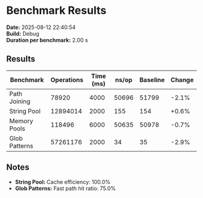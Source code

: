 # Benchmark Results

**Date:** 2025-08-12 22:40:54  
**Build:** Debug  
**Duration per benchmark:** 2.00 s  

## Results

| Benchmark | Operations | Time (ms) | ns/op | Baseline | Change |
|-----------|------------|-----------|-------|----------|--------|
| Path Joining | 78920 | 4000 | 50696 | 51799 | -2.1% |
| String Pool | 12894014 | 2000 | 155 | 154 | +0.6% |
| Memory Pools | 118496 | 6000 | 50635 | 50978 | -0.7% |
| Glob Patterns | 57261176 | 2000 | 34 | 35 | -2.9% |

## Notes

- **String Pool:** Cache efficiency: 100.0%
- **Glob Patterns:** Fast path hit ratio: 75.0%
